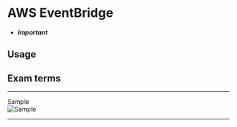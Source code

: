 # AWS EventBridge  
- ***important*** 

## Usage

## Exam terms

  
---  


Sample    
![Sample](img/sample.jpg)


---  

